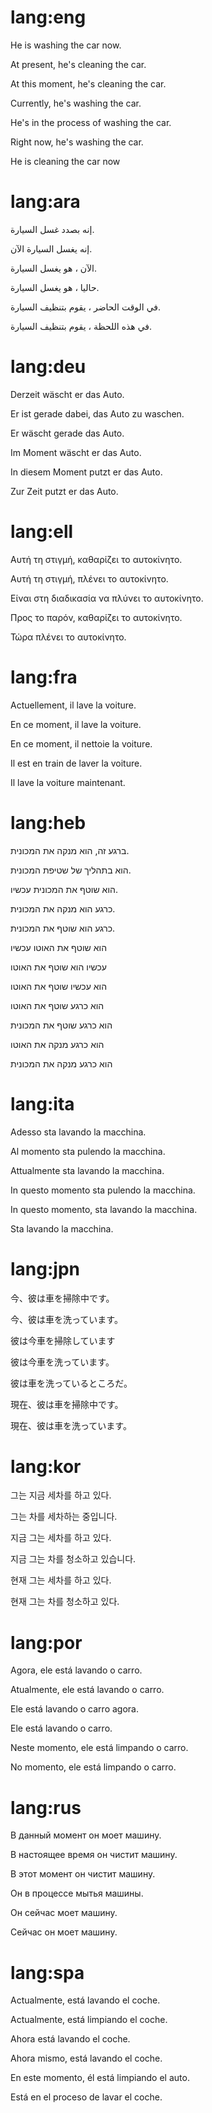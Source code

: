 # lang:eng

He is washing the car now.

At present, he's cleaning the car.

At this moment, he's cleaning the car.

Currently, he's washing the car.

He's in the process of washing the car.

Right now, he's washing the car.

He is cleaning the car now

# lang:ara

إنه بصدد غسل السيارة.

إنه يغسل السيارة الآن.

الآن ، هو يغسل السيارة.

حاليا ، هو يغسل السيارة.

في الوقت الحاضر ، يقوم بتنظيف السيارة.

في هذه اللحظة ، يقوم بتنظيف السيارة.

# lang:deu

Derzeit wäscht er das Auto.

Er ist gerade dabei, das Auto zu waschen.

Er wäscht gerade das Auto.

Im Moment wäscht er das Auto.

In diesem Moment putzt er das Auto.

Zur Zeit putzt er das Auto.

# lang:ell

Αυτή τη στιγμή, καθαρίζει το αυτοκίνητο.

Αυτή τη στιγμή, πλένει το αυτοκίνητο.

Είναι στη διαδικασία να πλύνει το αυτοκίνητο.

Προς το παρόν, καθαρίζει το αυτοκίνητο.

Τώρα πλένει το αυτοκίνητο.

# lang:fra

Actuellement, il lave la voiture.

En ce moment, il lave la voiture.

En ce moment, il nettoie la voiture.

Il est en train de laver la voiture.

Il lave la voiture maintenant.

# lang:heb

ברגע זה, הוא מנקה את המכונית.

הוא בתהליך של שטיפת המכונית.

הוא שוטף את המכונית עכשיו.

כרגע הוא מנקה את המכונית.

כרגע הוא שוטף את המכונית.

הוא שוטף את האוטו עכשיו

עכשיו הוא שוטף את האוטו

הוא עכשיו שוטף את האוטו

הוא כרגע שוטף את האוטו

הוא כרגע שוטף את המכונית

הוא כרגע מנקה את האוטו

הוא כרגע מנקה את המכונית

# lang:ita

Adesso sta lavando la macchina.

Al momento sta pulendo la macchina.

Attualmente sta lavando la macchina.

In questo momento sta pulendo la macchina.

In questo momento, sta lavando la macchina.

Sta lavando la macchina.

# lang:jpn

今、彼は車を掃除中です。

今、彼は車を洗っています。

彼は今車を掃除しています

彼は今車を洗っています。

彼は車を洗っているところだ。

現在、彼は車を掃除中です。

現在、彼は車を洗っています。

# lang:kor

그는 지금 세차를 하고 있다.

그는 차를 세차하는 중입니다.

지금 그는 세차를 하고 있다.

지금 그는 차를 청소하고 있습니다.

현재 그는 세차를 하고 있다.

현재 그는 차를 청소하고 있다.

# lang:por

Agora, ele está lavando o carro.

Atualmente, ele está lavando o carro.

Ele está lavando o carro agora.

Ele está lavando o carro.

Neste momento, ele está limpando o carro.

No momento, ele está limpando o carro.

# lang:rus

В данный момент он моет машину.

В настоящее время он чистит машину.

В этот момент он чистит машину.

Он в процессе мытья машины.

Он сейчас моет машину.

Сейчас он моет машину.

# lang:spa

Actualmente, está lavando el coche.

Actualmente, está limpiando el coche.

Ahora está lavando el coche.

Ahora mismo, está lavando el coche.

En este momento, él está limpiando el auto.

Está en el proceso de lavar el coche.
